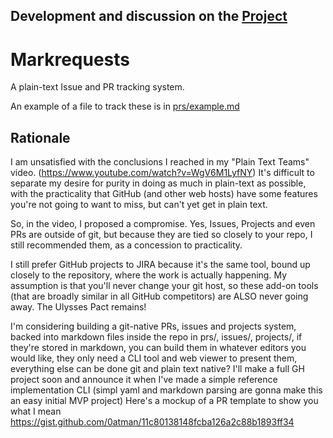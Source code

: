 ## Development and discussion on the [Project](https://github.com/users/0atman/projects/3)

# Markrequests

A plain-text Issue and PR tracking system.

An example of a file to track these is in [prs/example.md](https://github.com/0atman/markrequests/blob/main/prs/example.md)



## Rationale

I am unsatisfied with the conclusions I reached in my "Plain Text Teams" video. (https://www.youtube.com/watch?v=WgV6M1LyfNY) It's difficult to separate my desire for purity in doing as much in plain-text as possible, with the practicality that GitHub (and other web hosts) have some features you're not going to want to miss, but can't yet get in plain text.  
   
So, in the video, I proposed a compromise. Yes, Issues, Projects and even PRs are outside of git, but because they are tied so closely to your repo, I still recommended them, as a concession to practicality.  
   
I still prefer GitHub projects to JIRA because it's the same tool, bound up closely to the repository, where the work is actually happening. My assumption is that you'll never change your git host, so these add-on tools (that are broadly similar in all GitHub competitors) are ALSO never going away. The Ulysses Pact remains!  
   
I'm considering building a git-native PRs, issues and projects system, backed into markdown files inside the repo in prs/, issues/, projects/, if they're stored in markdown, you can build them in whatever editors you would like, they only need a CLI tool and web viewer to present them, everything else can be done git and plain text native? I'll make a full GH project soon and announce it when I've made a simple reference implementation CLI (simpl yaml and markdown parsing are gonna make this an easy initial MVP project) Here's a mockup of a PR template to show you what I mean https://gist.github.com/0atman/11c80138148fcba126a2c88b1893ff34
